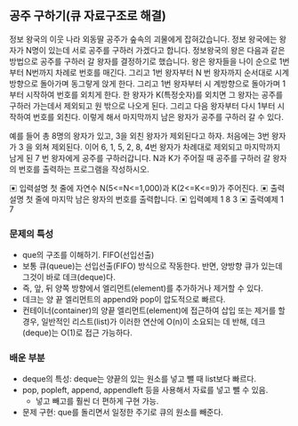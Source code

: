 ## 공주 구하기(큐 자료구조로 해결)

정보 왕국의 이웃 나라 외동딸 공주가 숲속의 괴물에게 잡혀갔습니다. 
정보 왕국에는 왕자가 N명이 있는데 서로 공주를 구하러 가겠다고 합니다. 정보왕국의 왕은 
다음과 같은 방법으로 공주를 구하러 갈 왕자를 결정하기로 했습니다.
왕은 왕자들을 나이 순으로 1번부터 N번까지 차례로 번호를 매긴다. 그리고 1번 왕자부터 N
번 왕자까지 순서대로 시계 방향으로 돌아가며 동그랗게 앉게 한다. 그리고 1번 왕자부터 시
계방향으로 돌아가며 1부터 시작하여 번호를 외치게 한다. 한 왕자가 K(특정숫자)를 외치면 그 
왕자는 공주를 구하러 가는데서 제외되고 원 밖으로 나오게 된다. 그리고 다음 왕자부터 다시 
1부터 시작하여 번호를 외친다.
이렇게 해서 마지막까지 남은 왕자가 공주를 구하러 갈 수 있다.


예를 들어 총 8명의 왕자가 있고, 3을 외친 왕자가 제외된다고 하자. 처음에는 3번 왕자가 3
을 외쳐 제외된다. 이어 6, 1, 5, 2, 8, 4번 왕자가 차례대로 제외되고 마지막까지 남게 된 7
번 왕자에게 공주를 구하러갑니다.
N과 K가 주어질 때 공주를 구하러 갈 왕자의 번호를 출력하는 프로그램을 작성하시오.

▣ 입력설명
첫 줄에 자연수 N(5<=N<=1,000)과 K(2<=K<=9)가 주어진다.
▣ 출력설명
첫 줄에 마지막 남은 왕자의 번호를 출력합니다.
▣ 입력예제 1 
8 3
▣ 출력예제 1
7

### 문제의 특성

- que의 구조를 이해하기. FIFO(선입선출)
- 보통 큐(queue)는 선입선출(FIFO) 방식으로 작동한다. 반면, 양방향 큐가 있는데 그것이 바로 데크(deque)다.
- 즉, 앞, 뒤 양쪽 방향에서 엘리먼트(element)를 추가하거나 제거할 수 있다.
- 데크는 양 끝 엘리먼트의 append와 pop이 압도적으로 빠르다.
- 컨테이너(container)의 양끝 엘리먼트(element)에 접근하여 삽입 또는 제거를 할 경우, 일반적인 리스트(list)가 이러한 연산에 O(n)이 소요되는 데 반해, 데크(deque)는 O(1)로 접근 가능하다.

### 배운 부분

- deque의 특성: deque는 양끝의 있는 원소를 넣고 뺄 때 list보다 빠르다.
- pop, popleft, append, appendleft 등을 사용해서 자료를 넣고 뺄 수 있음.
    - 넣고 빼고를 훨씬 더 편하게 구현 가능.
- 문제 구현: que를 돌리면서 일정한 주기로 큐의 원소를 빼준다.
